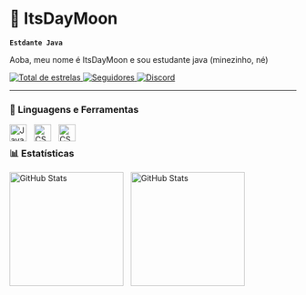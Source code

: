 # 🤝 ItsDayMoon

**`Estdante Java`**

Aoba, meu nome é ItsDayMoon e sou estudante java (minezinho, né)

<p align="left">
    <a href="https://github.com/ItsDayMoon?tab=repositories&sort=stargazers">
        <img 
            alt="Total de estrelas" 
            title="Total de estrelas GitHub" 
            src="https://custom-icon-badges.demolab.com/github/stars/ItsDayMoon?color=55960c&style=for-the-badge&labelColor=488207&logo=star&label=estrelas"
        />
    </a>
    <a href="https://github.com/ItsDayMoon?tab=followers">
        <img 
            alt="Seguidores" 
            title="Me siga no GitHub" 
            src="https://custom-icon-badges.demolab.com/github/followers/ItsDayMoon?color=236ad3&labelColor=1155ba&style=for-the-badge&logo=github&label=Seguidores&logoColor=white"
        />
    </a>
     <a href="http://discordapp.com/users/1083161330950864906">
        <img 
            alt="Discord" 
            title="Meu DC" 
            src="https://img.shields.io/badge/Discord-%235865F2.svg?style=for-the-badge&logo=discord&logoColor=white"
        />
    </a>
    	
</p>

---

### 🤖 Linguagens e Ferramentas

<img 
    align="left" 
    alt="Java"
    title="Java" 
    width="30px" 
    style="padding-right: 10px;" 
    src= "https://cdn.jsdelivr.net/gh/devicons/devicon@latest/icons/java/java-original.svg" 
    />
 
 <img 
    align="left" 
    alt="CSS" 
    title="CSS"
    width="30px" 
    style="padding-right: 10px;" 
    src="https://i.postimg.cc/T293GYqZ/R.png" 
    /> 
    <img 
    align="left" 
    alt="CSS" 
    title="CSS"
    width="30px" 
    style="padding-right: 10px;" 
    src="https://cdn.jsdelivr.net/gh/devicons/devicon@latest/icons/intellij/intellij-original.svg" 
    /> 

<br/>

### 📊 Estatísticas

<p>
  <img 
    align="left" 
    alt="GitHub Stats" 
    height="200" 
    style="padding-right: 10px;" 
    src="https://github-readme-stats.vercel.app/api?username=ItsDayMoon&show_icons=true&theme=vue-dark&include_all_commits=true&locale=pt-br" 
  />

<img 
      align="left" 
      alt="GitHub Stats" 
      height="200" 
      src="https://github-readme-stats.vercel.app/api/top-langs/?username=ItsDayMoon&theme=vue-dark&layout=compact&custom_title=Tecnologias&langs_count=9" 
  />

</p>
